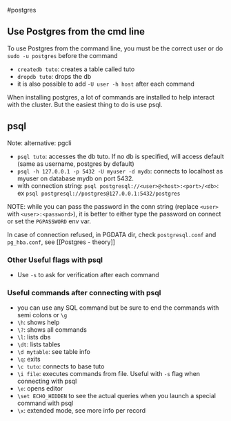 #postgres 



## Use Postgres from the cmd line

To use Postgres from the command line, you must be the correct user or do `sudo -u postgres` before the command

- `createdb tuto`: creates a table called tuto
- `dropdb tuto`: drops the db
- it is also possible to add `-U user -h host` after each command

When installing postgres, a lot of commands are installed to help interact with the cluster. But the easiest thing to do is use psql.

## psql

Note: alternative: pgcli

- `psql tuto`: accesses the db tuto. If no db is specified, will access default (same as username, postgres by default)
- `psql -h 127.0.0.1 -p 5432 -U myuser -d mydb`: connects to localhost as myuser on database mydb on port 5432. 
- with connection string: `psql postgresql://<user>@<host>:<port>/<db>`: ex `psql postgresql://postgres@127.0.0.1:5432/postgres`

NOTE: while you can pass the password in the conn string (replace `<user>` with `<user>:<password>`), it is better to either type the password on connect or set the `PGPASSWORD` env var.

In case of connection refused, in PGDATA dir, check `postgresql.conf` and `pg_hba.conf`, see [[Postgres - theory]]

### Other Useful flags with psql

- Use `-s` to ask for verification after each command

### Useful commands after connecting with psql


- you can use any SQL command but be sure to end the commands with semi colons or `\g`
- `\h`: shows help
- `\?`: shows all commands
- `\l`: lists dbs
- `\dt`: lists tables
- `\d mytable`: see table info
- `\q`: exits
- `\c tuto`: connects to base tuto
- `\i file`: executes commands from file. Useful with `-s` flag when connecting with psql
- `\e`: opens editor
- `\set ECHO_HIDDEN` to see the actual queries when you launch a special command with psql
- `\x`: extended mode, see more info per record
